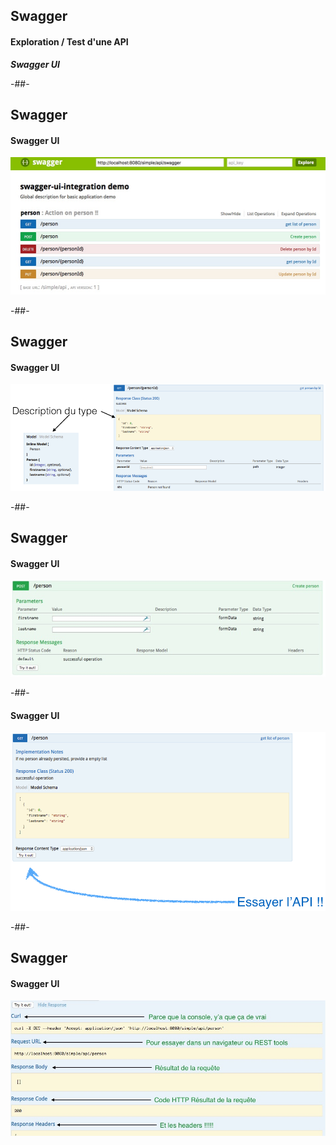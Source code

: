 ## Swagger<!-- .element: class="open-api-color" -->

#### Exploration / Test d'une API<!-- .element: style="text-transform: none; " -->

***Swagger UI***<!-- .element: class="fragment highlight2" -->

-##-

## Swagger<!-- .element: class="open-api-color" -->

#### Swagger UI<!-- .element: style="text-transform: none; " -->

![](images/swagger-ui-01.jpg)<!-- .element: class="image-simple" -->

-##-

## Swagger<!-- .element: class="open-api-color" -->

#### Swagger UI<!-- .element: style="text-transform: none; " -->

![](images/swagger-ui-02.png)<!-- .element: class="image-simple" -->

-##-

## Swagger<!-- .element: class="open-api-color" -->

#### Swagger UI<!-- .element: style="text-transform: none; " -->

![](images/swagger-ui-03.jpg)<!-- .element: class="image-simple" -->

-##-

#### Swagger UI<!-- .element: style="text-transform: none; " -->

![](images/swagger-ui-04.png)<!-- .element: class="image-simple" -->

-##-

## Swagger<!-- .element: class="open-api-color" -->

#### Swagger UI<!-- .element: style="text-transform: none; " -->

![](images/swagger-ui-05.jpg)<!-- .element: class="image-simple" -->

